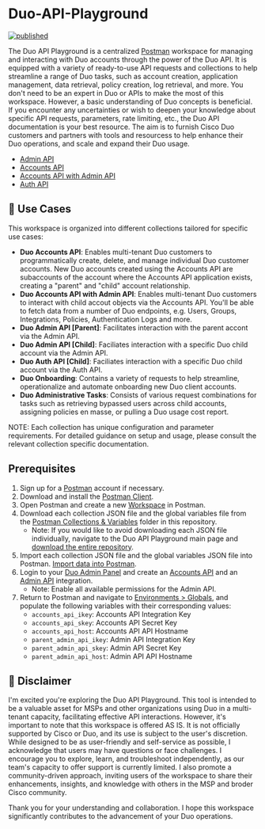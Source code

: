 # Duo-API-Playground

[![published](https://static.production.devnetcloud.com/codeexchange/assets/images/devnet-published.svg)](https://developer.cisco.com/codeexchange/github/repo/it-jonjon/Duo-API-Playground)

The Duo API Playground is a centralized [Postman](https://postman.com) workspace for managing and interacting with Duo accounts through the power of the Duo API. It is equipped with a variety of ready-to-use API requests and collections to help streamline a range of Duo tasks, such as account creation, application management, data retrieval, policy creation, log retrieval, and more.
You don't need to be an expert in Duo or APIs to make the most of this workspace. However, a basic understanding of Duo concepts is beneficial. If you encounter any uncertainties or wish to deepen your knowledge about specific API requests, parameters, rate limiting, etc., the Duo API documentation is your best resource. The aim is to furnish Cisco Duo customers and partners with tools and resourcess to help enhance their Duo operations, and scale and expand their Duo usage.

* [Admin API](https://duo.com/docs/adminapi)
* [Accounts API](https://duo.com/docs/accountsapi)
* [Accounts API with Admin API](https://duo.com/docs/accountsapi#using-accounts-api-with-admin-api)
* [Auth API](https://duo.com/docs/authapi)


## 🚀 Use Cases

This workspace is organized into different collections tailored for specific use cases:
* **Duo Accounts API**: Enables multi-tenant Duo customers to programmatically create, delete, and manage individual Duo customer accounts. New Duo accounts created using the Accounts API are subaccounts of the account where the Accounts API application exists, creating a "parent" and "child" account relationship.
* **Duo Accounts API with Admin API**: Enables multi-tenant Duo customers to interact with child accout objects via the Accounts API. You'll be able to fetch data from a number of Duo endpoints, e.g. Users, Groups, Integrations, Policies, Authentication Logs and more.
* **Duo Admin API [Parent]**: Facilitates interaction with the parent accont via the Admin API.
* **Duo Admin API [Child]**: Faciliates interaction with a specific Duo child account via the Admin API.
* **Duo Auth API [Child]**: Faciliates interaction with a specific Duo child account via the Auth API.
* **Duo Onboarding**: Contains a variety of requests to help streamline, operationalize and automate onboarding new Duo client accounts.
* **Duo Administrative Tasks**: Consists of various request combinations for tasks such as retrieving bypassed users across child accounts, assigning policies en masse, or pulling a Duo usage cost report.

NOTE: Each collection has unique configuration and parameter requirements. For detailed guidance on setup and usage, please consult the relevant collection specific documentation.


## Prerequisites

1. Sign up for a [Postman](https://www.postman.com/) account if necessary.
2. Download and install the [Postman Client](https://www.getpostman.com/apps).
3. Open Postman and create a new [Workspace](https://learning.postman.com/docs/getting-started/first-steps/creating-your-first-workspace/) in Postman.
4. Download each collection JSON file and the global variables file from the [Postman Collections & Variables](https://github.com/it-jonjon/Duo-API-Playground/tree/2144d8871a1fa10a760bcfcecc7bf7d1641ad2c6/Postman%20Collections%20%26%20Variables) folder in this repository.
    - Note: If you would like to avoid downloading each JSON file individually, navigate to the Duo API Playground main page and [download the entire repository](https://docs.github.com/en/repositories/working-with-files/using-files/downloading-source-code-archives).
5. Import each collection JSON file and the global variables JSON file into Postman. [Import data into Postman](https://learning.postman.com/docs/getting-started/importing-and-exporting/importing-data/).
6. Login to your [Duo Admin Panel](https://admin.duosecurity.com/) and create an [Accounts API](https://duo.com/docs/accountsapi#first-steps) and an [Admin API](https://duo.com/docs/adminapi#first-steps) integration.
    - Note: Enable all available permissions for the Admin API.
7. Return to Postman and navigate to [Environments > Globals](https://learning.postman.com/docs/sending-requests/variables/variables/#variable-scopes), and populate the following variables with their corresponding values:
    - `accounts_api_ikey`: Accounts API Integration Key
    - `accounts_api_skey`: Accounts API Secret Key
    - `accounts_api_host`: Accounts API API Hostname
    - `parent_admin_api_ikey`: Admin API Integration Key
    - `parent_admin_api_skey`: Admin API Secret Key
    - `parent_admin_api_host`: Admin API API Hostname



   

## 🚩 Disclaimer
I'm  excited you're exploring the Duo API Playground. This tool is intended to be a valuable asset for MSPs and other organizations using Duo in a multi-tenant capacity, facilitating effective API interactions. However, it's important to note that this workspace is offered AS IS. It is not officially supported by Cisco or Duo, and its use is subject to the user's discretion.
While designed to be as user-friendly and self-service as possible, I acknowledge that users may have questions or face challenges. I encourage you to explore, learn, and troubleshoot independently, as our team's capacity to offer support is currently limited. I also promote a community-driven approach, inviting users of the workspace to share their enhancements, insights, and knowledge with others in the MSP and broder Cisco community.

Thank you for your understanding and collaboration. I hope this workspace significantly contributes to the advancement of your Duo operations.



